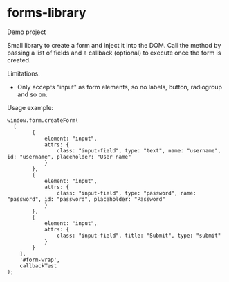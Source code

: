 # forms-library

Demo project

Small library to create a form and inject it into the DOM. Call the method by passing a list of fields and a callback (optional) to execute once the form is created.

Limitations: 
  - Only accepts "input" as form elements, so no labels, button, radiogroup and so on.
  
  
Usage example: 

```
window.form.createForm(
  [
        {
            element: "input", 
            attrs: {
                class: "input-field", type: "text", name: "username", id: "username", placeholder: "User name"
            }
        },
        {
            element: "input", 
            attrs: {
                class: "input-field", type: "password", name: "password", id: "password", placeholder: "Password"
            }
        },
        {
            element: "input",
            attrs: {
                class: "input-field", title: "Submit", type: "submit"
            }
        }
    ],
    '#form-wrap',
    callbackTest
);
```
